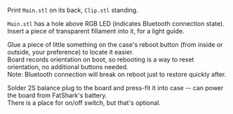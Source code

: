 Print `Main.stl` on its back, `Clip.stl` standing.

`Main.stl` has a hole above RGB LED (indicates Bluetooth connection state).  
Insert a piece of transparent fillament into it, for a light guide.

Glue a piece of little something on the case's reboot button (from inside or outside, your preference) to locate it easier.  
Board records orientation on boot, so rebooting is a way to reset orientation, no additional buttons needed.  
Note: Bluetooth connection will break on reboot just to restore quickly after.

Solder 2S balance plug to the board and press-fit it into case -- can power the board from FatShark's battery.  
There is a place for on/off switch, but that's optional.
